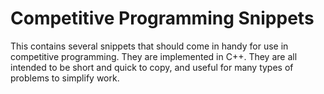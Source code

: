 # Competitive Programming Snippets

This contains several snippets that should come in handy for use in competitive programming. They are implemented in C++. They are all intended to be short and quick to copy, and useful for many types of problems to simplify work.
